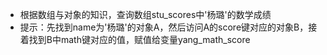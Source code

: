 - 根据数组与对象的知识，查询数组stu\_scores中'杨璐'的数学成绩
- 提示：先找到name为'杨璐'的对象A，然后访问A的score键对应的对象B，接着找到B中math键对应的值，赋值给变量yang\_math\_score